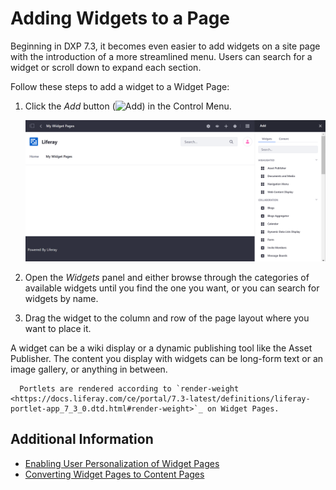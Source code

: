 # Adding Widgets to a Page

Beginning in DXP 7.3, it becomes even easier to add widgets on a site page with the introduction of a more streamlined menu. Users can search for a widget or scroll down to expand each section.

Follow these steps to add a widget to a Widget Page:

1. Click the *Add* button (![Add](../../../images/icon-add-app.png)) in the Control Menu.

    ![The Widgets panel contains several default widgets that you can use to add functionality to the page.](./adding-widgets-to-a-page/images/01.png)

1. Open the *Widgets* panel and either browse through the categories of available widgets until you find the one you want, or you can search for widgets by name.
1. Drag the widget to the column and row of the page layout where you want to place it.

A widget can be a wiki display or a dynamic publishing tool like the Asset Publisher. The content you display with widgets can be long-form text or an image gallery, or anything in between.

```note::
  Portlets are rendered according to `render-weight <https://docs.liferay.com/ce/portal/7.3-latest/definitions/liferay-portlet-app_7_3_0.dtd.html#render-weight>`_ on Widget Pages.
```

## Additional Information

* [Enabling User Personalization of Widget Pages](./enabling-user-personalization-of-widget-pages.md)
* [Converting Widget Pages to Content Pages](./converting-widget-pages-to-content-pages.md)
